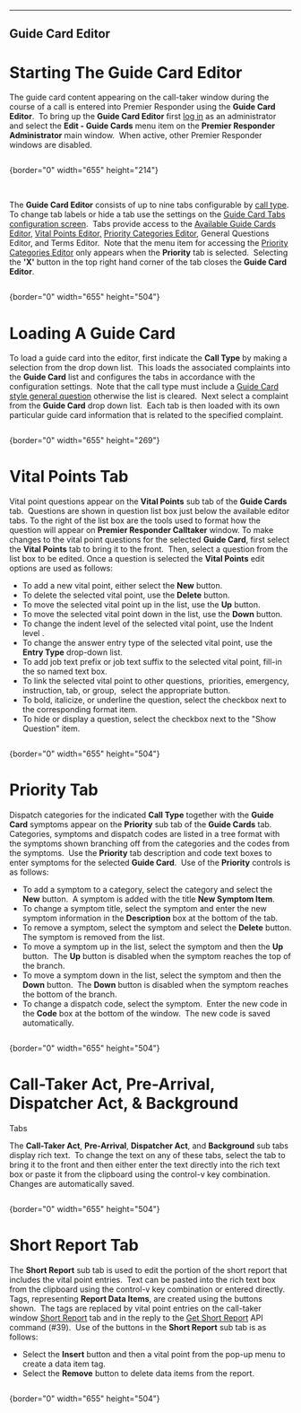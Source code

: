   -----------------------
  **Guide Card Editor**
  -----------------------

# Starting The Guide Card Editor

The guide card content appearing on the call-taker window during the
course of a call is entered into Premier Responder using the **Guide
Card Editor**.  To bring up the **Guide Card Editor** first [log
in](Logging%20In.htm) as an administrator and select the **Edit - Guide
Cards** menu item on the **Premier Responder** **Administrator** main
window.  When active, other Premier Responder windows are disabled.

<figure><img src=".gitbook/assets/Guide%20Card%20Editor_files/image006.png" alt=""><figcaption></figcaption></figure>{border="0" width="655"
height="214"}

 

The **Guide Card Editor** consists of up to nine tabs configurable by
[call type](Available%20Call%20Types%20Editor.htm).  To change tab
labels or hide a tab use the settings on the [Guide Card Tabs
configuration screen](Guide%20Card%20Tabs%20Settings.htm).  Tabs provide
access to the [Available Guide Cards
Editor](Available%20Guide%20Cards%20Editor.htm), [Vital Points
Editor,](Vital%20Point%20Editor.htm) [Priority Categories
Editor](Priority%20Categories%20Editor.htm), General Questions Editor,
and Terms Editor.  Note that the menu item for accessing the [Priority
Categories Editor](Priority%20Categories%20Editor.htm) only appears when
the **Priority** tab is selected.  Selecting the **\'X\'** button in the
top right hand corner of the tab closes the **Guide Card Editor**.

<figure><img src=".gitbook/assets/Guide%20Card%20Editor_files/image001.png" alt=""><figcaption></figcaption></figure>{border="0" width="655"
height="504"}

# Loading A Guide Card

To load a guide card into the editor, first indicate the **Call Type**
by making a selection from the drop down list.  This loads the
associated complaints into the **Guide Card** list and configures the
tabs in accordance with the configuration settings.  Note that the call
type must include a [Guide Card style general
question](General%20Questions%20Editor.htm) otherwise the list is
cleared.  Next select a complaint from the **Guide Card** drop down
list.  Each tab is then loaded with its own particular guide card
information that is related to the specified complaint.

<figure><img src=".gitbook/assets/Guide%20Card%20Editor_files/image002.png" alt=""><figcaption></figcaption></figure>{border="0" width="655"
height="269"}

# Vital Points Tab

Vital point questions appear on the **Vital Points** sub tab of the
**Guide Cards** tab.  Questions are shown in question list box just
below the available editor tabs. To the right of the list box are the
tools used to format how the question will appear on **Premier Responder
Calltaker** window. To make changes to the vital point questions for the
selected **Guide Card**, first select the **Vital Points** tab to bring
it to the front.  Then, select a question from the list box to be
edited. Once a question is selected the **Vital Points** edit options
are used as follows:

-   To add a new vital point, either select the **New** button.
-   To delete the selected vital point, use the **Delete** button.
-   To move the selected vital point up in the list, use the **Up**
    button.
-   To move the selected vital point down in the list, use the **Down**
    button.
-   To change the indent level of the selected vital point, use the
    Indent level .
-   To change the answer entry type of the selected vital point, use the
    **Entry Type** drop-down list.
-   To add job text prefix or job text suffix to the selected vital
    point, fill-in the so named text box.
-   To link the selected vital point to other questions,  priorities,
    emergency, instruction, tab, or group,  select the appropriate
    button.
-   To bold, italicize, or underline the question, select the checkbox
    next to the corresponding format item.
-   To hide or display a question, select the checkbox next to the
    \"Show Question\" item.

<figure><img src=".gitbook/assets/Guide%20Card%20Editor_files/image003.png" alt=""><figcaption></figcaption></figure>{border="0" width="655"
height="504"}

# Priority Tab

Dispatch categories for the indicated **Call Type** together with the
**Guide Card** symptoms appear on the **Priority** sub tab of the
**Guide Cards** tab.  Categories, symptoms and dispatch codes are listed
in a tree format with the symptoms shown branching off from the
categories and the codes from the symptoms.  Use the **Priority** tab
description and code text boxes to enter symptoms for the selected
**Guide Card**.  Use of the **Priority** controls is as follows:

-   To add a symptom to a category, select the category and select the
    **New** button.  A symptom is added with the title **New Symptom
    Item**.
-   To change a symptom title, select the symptom and enter the new
    symptom information in the **Description** box at the bottom of the
    tab.
-   To remove a symptom, select the symptom and select the **Delete**
    button. The symptom is removed from the list.
-   To move a symptom up in the list, select the symptom and then the
    **Up** button.  The **Up** button is disabled when the symptom
    reaches the top of the branch.
-   To move a symptom down in the list, select the symptom and then the
    **Down** button.  The **Down** button is disabled when the symptom
    reaches the bottom of the branch.
-   To change a dispatch code, select the symptom.  Enter the new code
    in the **Code** box at the bottom of the window.  The new code is
    saved automatically.

<figure><img src=".gitbook/assets/Guide%20Card%20Editor_files/image004.png" alt=""><figcaption></figcaption></figure>{border="0" width="655"
height="504"}

# Call-Taker Act, Pre-Arrival, Dispatcher Act, & Background
Tabs

The **Call-Taker Act**, **Pre-Arrival**, **Dispatcher Act**, and
**Background** sub tabs display rich text.  To change the text on any of
these tabs, select the tab to bring it to the front and then either
enter the text directly into the rich text box or paste it from the
clipboard using the control-v key combination.  Changes are
automatically saved.

<figure><img src=".gitbook/assets/Guide%20Card%20Editor_files/image005.png" alt=""><figcaption></figcaption></figure>{border="0" width="655"
height="504"}

# Short Report Tab

The **Short Report** sub tab is used to edit the portion of the short
report that includes the vital point entries.  Text can be pasted into
the rich text box from the clipboard using the control-v key combination
or entered directly.  Tags, representing **Report Data Items**, are
created using the buttons shown.  The tags are replaced by vital point
entries on the call-taker window [Short Report](Short%20Report.htm) tab
and in the reply to the [Get Short Report](APCO%20911Adviser%20API.htm)
API command (#39).  Use of the buttons in the **Short Report** sub tab
is as follows:

-   Select the **Insert** button and then a vital point from the pop-up
    menu to create a data item tag.
-   Select the **Remove** button to delete data items from the report.

<figure><img src=".gitbook/assets/Guide%20Card%20Editor_files/image007.png" alt=""><figcaption></figcaption></figure>{border="0" width="655"
height="504"}

 

